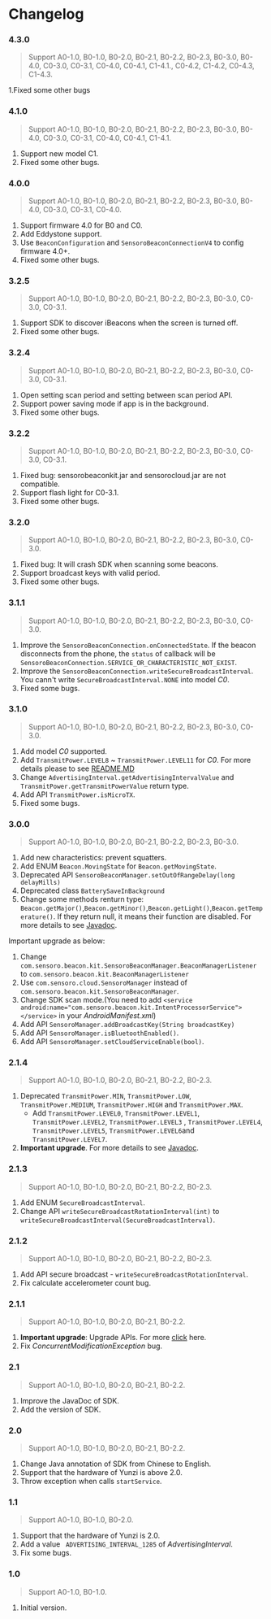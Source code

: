 Changelog
==========
### 4.3.0
> Support A0-1.0, B0-1.0, B0-2.0, B0-2.1, B0-2.2, B0-2.3, B0-3.0, B0-4.0, C0-3.0, C0-3.1, C0-4.0, C0-4.1, C1-4.1., C0-4.2, C1-4.2, C0-4.3, C1-4.3.

  1.Fixed some other bugs
 
### 4.1.0
> Support A0-1.0, B0-1.0, B0-2.0, B0-2.1, B0-2.2, B0-2.3, B0-3.0, B0-4.0, C0-3.0, C0-3.1, C0-4.0, C0-4.1, C1-4.1.
  
  1. Support new model C1.
  2. Fixed some other bugs.

### 4.0.0
> Support A0-1.0, B0-1.0, B0-2.0, B0-2.1, B0-2.2, B0-2.3, B0-3.0, B0-4.0, C0-3.0, C0-3.1, C0-4.0.
  
  1. Support firmware 4.0 for B0 and C0.
  2. Add Eddystone support.
  3. Use `BeaconConfiguration` and `SensoroBeaconConnectionV4` to config firmware 4.0+.
  4. Fixed some other bugs.

### 3.2.5
> Support A0-1.0, B0-1.0, B0-2.0, B0-2.1, B0-2.2, B0-2.3, B0-3.0, C0-3.0, C0-3.1.
  
  1. Support SDK to discover iBeacons when the screen is turned off.
  2. Fixed some other bugs.

### 3.2.4
> Support A0-1.0, B0-1.0, B0-2.0, B0-2.1, B0-2.2, B0-2.3, B0-3.0, C0-3.0, C0-3.1.
  
  1. Open setting scan period and setting between scan period API.
  2. Support power saving mode if app is in the background.
  3. Fixed some other bugs.

### 3.2.2
> Support A0-1.0, B0-1.0, B0-2.0, B0-2.1, B0-2.2, B0-2.3, B0-3.0, C0-3.0, C0-3.1.
  
  1. Fixed bug: sensorobeaconkit.jar and sensorocloud.jar are not compatible.
  2. Support flash light for C0-3.1.
  3. Fixed some other bugs.

### 3.2.0
> Support A0-1.0, B0-1.0, B0-2.0, B0-2.1, B0-2.2, B0-2.3, B0-3.0, C0-3.0.
  
  1. Fixed bug: It will crash SDK when scanning some beacons.
  2. Support broadcast keys with valid period.
  3. Fixed some other bugs.

### 3.1.1
> Support A0-1.0, B0-1.0, B0-2.0, B0-2.1, B0-2.2, B0-2.3, B0-3.0, C0-3.0.
  
  1. Improve the `SensoroBeaconConnection.onConnectedState`. If the beacon disconnects from the phone, the `status` of callback will be `SensoroBeaconConnection.SERVICE_OR_CHARACTERISTIC_NOT_EXIST`.
  2. Improve the `SensoroBeaconConnection.writeSecureBroadcastInterval`. You cann't write `SecureBroadcastInterval.NONE` into model *C0*.
  3. Fixed some bugs.

### 3.1.0
> Support A0-1.0, B0-1.0, B0-2.0, B0-2.1, B0-2.2, B0-2.3, B0-3.0, C0-3.0.
  
  1. Add model *C0* supported.
  2. Add `TransmitPower.LEVEL8` ~ `TransmitPower.LEVEL11` for *C0*. For more details please to see [README.MD](https://github.com/Sensoro/SDK-Android)
  3. Change `AdvertisingInterval.getAdvertisingIntervalValue` and `TransmitPower.getTransmitPowerValue` return type.
  4. Add API `TransmitPower.isMicroTX`.
  5. Fixed some bugs.

### 3.0.0
> Support A0-1.0, B0-1.0, B0-2.0, B0-2.1, B0-2.2, B0-2.3, B0-3.0.
  
  1. Add new characteristics: prevent squatters.
  2. Add ENUM `Beacon.MovingState` for `Beacon.getMovingState`.
  3. Deprecated API `SensoroBeaconManager.setOutOfRangeDelay(long delayMills)`
  4. Deprecated class `BatterySaveInBackground`
  5. Change some methods renturn type: `Beacon.getMajor()`,`Beacon.getMinor()`,`Beacon.getLight()`,`Beacon.getTemperature()`. If they return null, it means their function are disabled. For more details to see [Javadoc](http://sensoro.github.io/download/sdk/android/doc/index.html).
  
  Important upgrade as below:
  1. Change `com.sensoro.beacon.kit.SensoroBeaconManager.BeaconManagerListener` to `com.sensoro.beacon.kit.BeaconManagerListener` 
  2. Use `com.sensoro.cloud.SensoroManager` instead of `com.sensoro.beacon.kit.SensoroBeaconManager`.
  3. Change SDK scan mode.(You need to add ```<service android:name="com.sensoro.beacon.kit.IntentProcessorService"></service>``` in your *AndroidManifest.xml*)
  4. Add API `SensoroManager.addBroadcastKey(String broadcastKey)` 
  5. Add API `SensoroManager.isBluetoothEnabled()`.
  6. Add API `SensoroManager.setCloudServiceEnable(bool)`.
 
### 2.1.4
> Support A0-1.0, B0-1.0, B0-2.0, B0-2.1, B0-2.2, B0-2.3.

1. Deprecated `TransmitPower.MIN`, `TransmitPower.LOW`, `TransmitPower.MEDIUM`, `TransmitPower.HIGH` and `TransmitPower.MAX`.
    - Add `TransmitPower.LEVEL0`, `TransmitPower.LEVEL1`, `TransmitPower.LEVEL2`, `TransmitPower.LEVEL3` , `TransmitPower.LEVEL4`, `TransmitPower.LEVEL5`, `TransmitPower.LEVEL6`and `TransmitPower.LEVEL7`.
2. **Important upgrade**. For more details to see [Javadoc](http://sensoro.github.io/download/sdk/android/doc/index.html).

### 2.1.3
> Support A0-1.0, B0-1.0, B0-2.0, B0-2.1, B0-2.2, B0-2.3.
    
1. Add ENUM `SecureBroadcastInterval`.
2. Change API `writeSecureBroadcastRotationInterval(int)` to `writeSecureBroadcastInterval(SecureBroadcastInterval)`.

### 2.1.2
> Support A0-1.0, B0-1.0, B0-2.0, B0-2.1, B0-2.2, B0-2.3.

1. Add API secure broadcast - `writeSecureBroadcastRotationInterval`.
2. Fix calculate accelerometer count bug.

### 2.1.1
> Support A0-1.0, B0-1.0, B0-2.0, B0-2.1, B0-2.2.

1. **Important upgrade**: Upgrade APIs. For more [click](https://github.com/sensoro/SBK-Android/releases/tag/v2.1.1) here.
2. Fix *ConcurrentModificationException* bug.

### 2.1
> Support A0-1.0, B0-1.0, B0-2.0, B0-2.1, B0-2.2.

1. Improve the JavaDoc of SDK.
2. Add the version of SDK.

### 2.0
> Support A0-1.0, B0-1.0, B0-2.0, B0-2.1, B0-2.2.

1. Change Java annotation of SDK from Chinese to English.
2. Support that the hardware of Yunzi is above 2.0.
3. Throw exception when calls `startService`.

### 1.1
> Support A0-1.0, B0-1.0, B0-2.0.

1. Support that the hardware of Yunzi is 2.0.
2. Add a value ` ADVERTISING_INTERVAL_1285` of *AdvertisingInterval*.
3. Fix some bugs.

### 1.0
> Support A0-1.0, B0-1.0.

1. Initial version.
